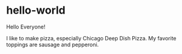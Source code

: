 # hello-world

Hello Everyone!

I like to make pizza, especially Chicago Deep Dish Pizza. 
My favorite toppings are sausage and pepperoni.
